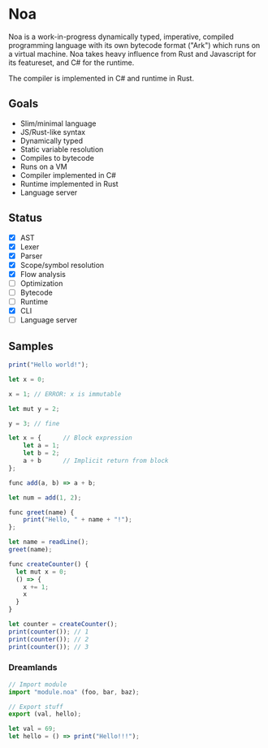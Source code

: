 # Noa

Noa is a work-in-progress dynamically typed, imperative, compiled programming language with its own bytecode format ("Ark") which runs on a virtual machine. Noa takes heavy influence from Rust and Javascript for its featureset, and C# for the runtime.

The compiler is implemented in C# and runtime in Rust.

## Goals

- Slim/minimal language
- JS/Rust-like syntax
- Dynamically typed
- Static variable resolution
- Compiles to bytecode
- Runs on a VM
- Compiler implemented in C#
- Runtime implemented in Rust
- Language server

## Status 

- [x] AST
- [x] Lexer
- [x] Parser
- [x] Scope/symbol resolution
- [x] Flow analysis
- [ ] Optimization
- [ ] Bytecode
- [ ] Runtime
- [x] CLI
- [ ] Language server

## Samples

```js
print("Hello world!");
```

```js
let x = 0;

x = 1; // ERROR: x is immutable

let mut y = 2;

y = 3; // fine
```

```js
let x = {      // Block expression
    let a = 1;
    let b = 2;
    a + b      // Implicit return from block
};
```

```js
func add(a, b) => a + b;

let num = add(1, 2);
```

```js
func greet(name) {
    print("Hello, " + name + "!");
};

let name = readLine();
greet(name);
```

```js
func createCounter() {
  let mut x = 0;
  () => {
    x += 1;
    x
  }
}

let counter = createCounter();
print(counter()); // 1
print(counter()); // 2
print(counter()); // 3
```

### Dreamlands

```js
// Import module
import "module.noa" (foo, bar, baz);

// Export stuff
export (val, hello);

let val = 69;
let hello = () => print("Hello!!!");
```
